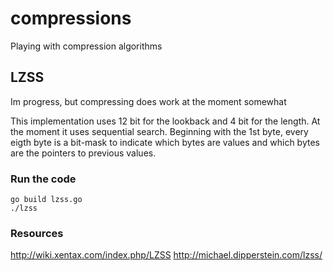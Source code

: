 # compressions
Playing with compression algorithms

## LZSS
Im progress, but compressing does work at the moment somewhat

This implementation uses 12 bit for the lookback and 4 bit for the length.
At the moment it uses sequential search.
Beginning with the 1st byte, every eigth byte is a bit-mask to indicate which 
bytes are values and which bytes are the pointers to previous values.

### Run the code
```
go build lzss.go
./lzss
```

### Resources
http://wiki.xentax.com/index.php/LZSS
http://michael.dipperstein.com/lzss/ 